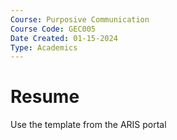 ```yaml
---
Course: Purposive Communication
Course Code: GEC005
Date Created: 01-15-2024
Type: Academics
---
```

# Resume
Use the template from the ARIS portal